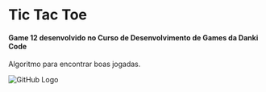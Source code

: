 # Tic Tac Toe

#### Game 12 desenvolvido no Curso de Desenvolvimento de Games da Danki Code

Algoritmo para encontrar boas jogadas.

![GitHub Logo](/gif/Tic_Tac_Toe_Demo.gir)
